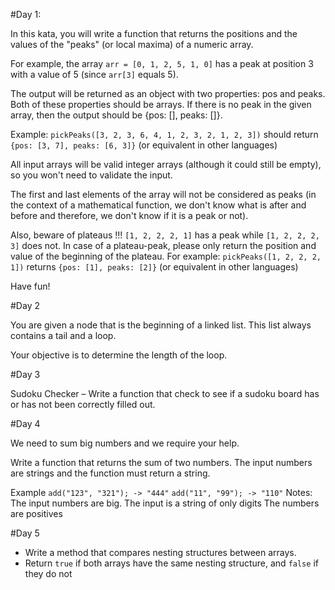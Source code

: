 #Day 1:

In this kata, you will write a function that returns the positions and the values of the "peaks" (or local maxima) of a numeric array.

For example, the array `arr = [0, 1, 2, 5, 1, 0]` has a peak at position 3 with a value of 5 (since `arr[3]` equals 5).

The output will be returned as an object with two properties: pos and peaks. Both of these properties should be arrays. If there is no peak in the given array, then the output should be {pos: [], peaks: []}.

Example: `pickPeaks([3, 2, 3, 6, 4, 1, 2, 3, 2, 1, 2, 3])` should return `{pos: [3, 7], peaks: [6, 3]}` (or equivalent in other languages)

All input arrays will be valid integer arrays (although it could still be empty), so you won't need to validate the input.

The first and last elements of the array will not be considered as peaks (in the context of a mathematical function, we don't know what is after and before and therefore, we don't know if it is a peak or not).

Also, beware of plateaus !!! `[1, 2, 2, 2, 1]` has a peak while `[1, 2, 2, 2, 3]` does not. In case of a plateau-peak, please only return the position and value of the beginning of the plateau. For example: `pickPeaks([1, 2, 2, 2, 1])` returns `{pos: [1], peaks: [2]}` (or equivalent in other languages)

Have fun!

#Day 2

You are given a node that is the beginning of a linked list. This list always contains a tail and a loop.

Your objective is to determine the length of the loop.

#Day 3

Sudoku Checker – Write a function that check to see if a sudoku board has or has not been correctly filled out.

#Day 4

We need to sum big numbers and we require your help.

Write a function that returns the sum of two numbers. The input numbers are strings and the function must return a string.

Example
`add("123", "321"); -> "444"`
`add("11", "99"); -> "110"`
Notes: 
The input numbers are big.
The input is a string of only digits
The numbers are positives

#Day 5
- Write a method that compares nesting structures between arrays. 
- Return `true` if both arrays have the same nesting structure, and `false` if they do not